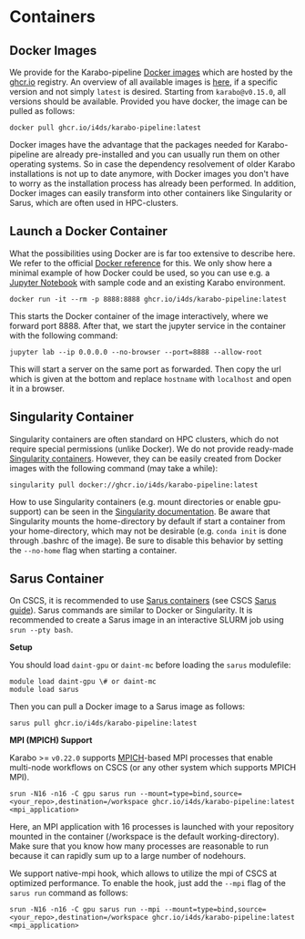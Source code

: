 # Containers

## Docker Images

We provide for the Karabo-pipeline [Docker images](https://www.docker.com/resources/what-container/#:~:text=A%20Docker%20container%20image%20is,tools%2C%20system%20libraries%20and%20settings.) which are hosted by the [ghcr.io](https://github.com/features/packages) registry. An overview of all available images is [here](https://github.com/i4ds/Karabo-Pipeline/pkgs/container/karabo-pipeline), if a specific version and not simply `latest` is desired. Starting from `karabo@v0.15.0`, all versions should be available. Provided you have docker, the image can be pulled as follows:

```shell
docker pull ghcr.io/i4ds/karabo-pipeline:latest
```

Docker images have the advantage that the packages needed for Karabo-pipeline are already pre-installed and you can usually run them on other operating systems. So in case the dependency resolvement of older Karabo installations is not up to date anymore, with Docker images you don't have to worry as the installation process has already been performed. In addition, Docker images can easily transform into other containers like Singularity or Sarus, which are often used in HPC-clusters.

## Launch a Docker Container

What the possibilities using Docker are is far too extensive to describe here. We refer to the official [Docker reference](https://docs.docker.com/reference/) for this. We only show here a minimal example of how Docker could be used, so you can use e.g. a [Jupyter Notebook](https://jupyter.org/) with sample code and an existing Karabo environment.

```shell
docker run -it --rm -p 8888:8888 ghcr.io/i4ds/karabo-pipeline:latest
```

This starts the Docker container of the image interactively, where we forward port 8888. After that, we start the jupyter service in the container with the following command:

```shell
jupyter lab --ip 0.0.0.0 --no-browser --port=8888 --allow-root
```

This will start a server on the same port as forwarded. Then copy the url which is given at the bottom and replace `hostname` with `localhost` and open it in a browser.

## Singularity Container

Singularity containers are often standard on HPC clusters, which do not require special permissions (unlike Docker).
We do not provide ready-made [Singularity containers](https://sylabs.io/). However, they can be easily created from Docker images with the following command (may take a while):

```shell
singularity pull docker://ghcr.io/i4ds/karabo-pipeline:latest
```

How to use Singularity containers (e.g. mount directories or enable gpu-support) can be seen in the [Singularity documentation](https://docs.sylabs.io/guides/3.1/user-guide/cli.html). Be aware that Singularity mounts the home-directory by default if start a container from your home-directory, which may not be desirable (e.g. `conda init` is done through .bashrc of the image). Be sure to disable this behavior by setting the `--no-home` flag when starting a container.

## Sarus Container

On CSCS, it is recommended to use [Sarus containers](https://sarus.readthedocs.io/en/stable/index.html) (see CSCS [Sarus guide](https://user.cscs.ch/tools/containers/sarus/)). Sarus commands are similar to Docker or Singularity. It is recommended to create a Sarus image in an interactive SLURM job using `srun --pty bash`. 

**Setup**

You should load `daint-gpu` or `daint-mc` before loading the `sarus` modulefile:

```shell
module load daint-gpu \# or daint-mc
module load sarus
```

Then you can pull a Docker image to a Sarus image as follows:

```shell
sarus pull ghcr.io/i4ds/karabo-pipeline:latest
```

**MPI (MPICH) Support**

Karabo >= `v0.22.0` supports [MPICH](https://www.mpich.org/)-based MPI processes that enable multi-node workflows on CSCS (or any other system which supports MPICH MPI).

```shell
srun -N16 -n16 -C gpu sarus run --mount=type=bind,source=<your_repo>,destination=/workspace ghcr.io/i4ds/karabo-pipeline:latest <mpi_application>
```

Here, an MPI application with 16 processes is launched with your repository mounted in the container (/workspace is the default working-directory). Make sure that you know how many processes are reasonable to run because it can rapidly sum up to a large number of nodehours.

We support native-mpi hook, which allows to utilize the mpi of CSCS at optimized performance. To enable the hook, just add the `--mpi` flag of the `sarus run` command as follows:

```shell
srun -N16 -n16 -C gpu sarus run --mpi --mount=type=bind,source=<your_repo>,destination=/workspace ghcr.io/i4ds/karabo-pipeline:latest <mpi_application>
```